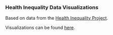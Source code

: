 ### Health Inequality Data Visualizations

Based on data from the [Health Inequality Project](www.healthinequality.org).

Visualizations can be found [here](www.andrewflowers.github.io/healthineq).